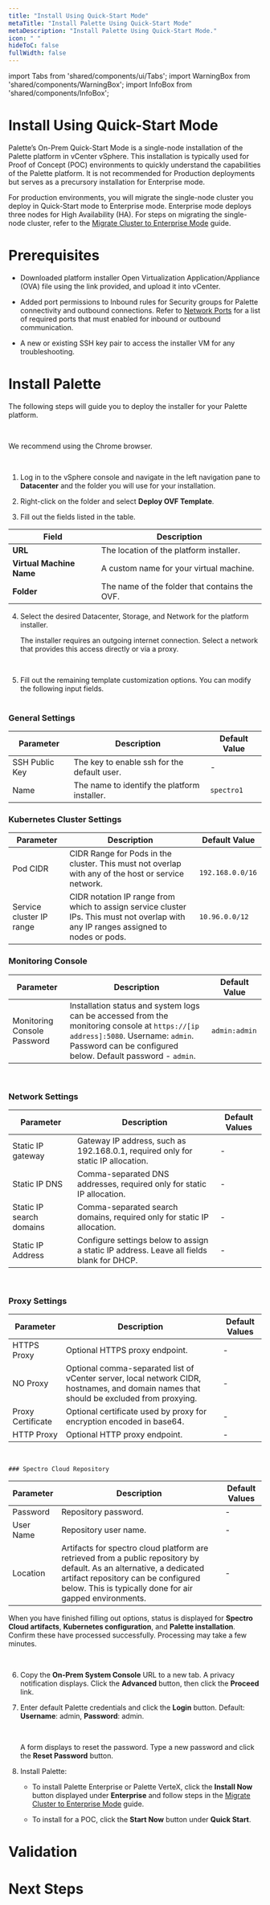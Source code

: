 ```yaml
---
title: "Install Using Quick-Start Mode"
metaTitle: "Install Palette Using Quick-Start Mode"
metaDescription: "Install Palette Using Quick-Start Mode."
icon: " "
hideToC: false
fullWidth: false
---
```


import Tabs from 'shared/components/ui/Tabs';
import WarningBox from 'shared/components/WarningBox';
import InfoBox from 'shared/components/InfoBox';


# Install Using Quick-Start Mode

Palette’s On-Prem Quick-Start Mode is a single-node installation of the Palette platform in vCenter vSphere. This installation is typically used for Proof of Concept (POC) environments to quickly understand the capabilities of the Palette platform. It is not recommended for Production deployments but serves as a precursory installation for Enterprise mode. 

For production environments, you will migrate the single-node cluster you deploy in Quick-Start mode to Enterprise mode. Enterprise mode deploys three nodes for High Availability (HA). For steps on migrating the single-node cluster, refer to the [Migrate Cluster to Enterprise Mode](/vertex-edition/migrate-cluster-to-enterprise-mode) guide.

# Prerequisites

- Downloaded platform installer Open Virtualization Application/Appliance (OVA) file using the link provided, and upload it into vCenter.


- Added port permissions to Inbound rules for Security groups for Palette connectivity and outbound connections. Refer to [Network Ports](/architecture/networking-ports/#self-hostednetworkcommunicationsandports) for a list of required ports that must enabled for inbound or outbound communication. 


- A new or existing SSH key pair to access the installer VM for any troubleshooting.  
 
# Install Palette

The following steps will guide you to deploy the installer for your Palette platform. 

<br />

<InfoBox>

We recommend using the Chrome browser.

</InfoBox>

<br />

1. Log in to the vSphere console and navigate in the left navigation pane to **Datacenter** and the folder you will use for your installation.


2. Right-click on the folder and select **Deploy OVF Template**.


3. Fill out the fields listed in the table.

| **Field**               | **Description**                                    |
|---------------------|--------------------------------------------------------|
| **URL**                 | The location of the platform installer.            |
| **Virtual Machine Name**| A custom name for your virtual machine.            |
| **Folder**              | The name of the folder that contains the OVF.      |

4. Select the desired Datacenter, Storage, and Network for the platform installer.

    The installer requires an outgoing internet connection. Select a network that provides this access directly or via a proxy.

    <br />

5. Fill out the remaining template customization options. You can modify the following input fields. <br /><br />

  ### General Settings

  | Parameter | Description |  Default Value |
  | --- | --- | -- |
  | SSH Public Key | The key to enable ssh for the default user. | - |
  | Name | The name to identify the platform installer. | `spectro1`|

  ### Kubernetes Cluster Settings

  | Parameter | Description | Default Value |
  | --- | --- | --- |
  | Pod CIDR | CIDR Range for Pods in the cluster. This must not overlap with any of the host or service network. |` 192.168.0.0/16` |
  | Service cluster IP range | CIDR notation IP range from which to assign service cluster IPs. This must not overlap with any IP ranges assigned to nodes or pods. | `10.96.0.0/12` |

  ### Monitoring Console

  | Parameter | Description | Default Value |
  | --- | --- | ---|
  | Monitoring Console Password | Installation status and system logs can be accessed from the monitoring console at `https://[ip address]:5080`.   Username: `admin`. Password can be configured below. Default password - `admin`.  | `admin:admin` |

  <br />

  ### Network Settings

  | Parameter | Description | Default Values |
  | --- | --- | ---|
  | Static IP gateway | Gateway IP address, such as 192.168.0.1, required only for static IP allocation. | - |
  | Static IP DNS | Comma-separated DNS addresses, required only for static IP allocation. | - |
  | Static IP search domains | Comma-separated search domains, required only for static IP allocation. | - |
  | Static IP Address | Configure settings below to assign a static IP address. Leave all fields blank for DHCP. | - |

  <br />

  ### Proxy Settings

  | Parameter | Description | Default Values |
  | --- | --- | ---|
  | HTTPS Proxy | Optional HTTPS proxy endpoint. | - |
  | NO Proxy | Optional comma-separated list of vCenter server, local network CIDR, hostnames, and domain names that should be excluded from proxying. | - |
  | Proxy Certificate | Optional certificate used by proxy for encryption encoded in base64. | - |
  | HTTP Proxy | Optional HTTP proxy endpoint. | - |

  <br />

    ### Spectro Cloud Repository

  | Parameter | Description | Default Values |
  | --- | --- | --- |
  | Password | Repository password. | - |
  | User Name | Repository user name. | - |
  | Location | Artifacts for spectro cloud platform are retrieved from a public repository by default. As an alternative, a dedicated artifact repository can be configured below. This is typically done for air gapped environments.  | - |


  When you have finished filling out options, status is displayed for **Spectro Cloud artifacts**, **Kubernetes configuration**, and **Palette installation**. Confirm these have processed successfully. Processing may take a few minutes.

  <br />

6. Copy the **On-Prem System Console** URL to a new tab. A privacy notification displays. Click the **Advanced** button, then click the **Proceed** link.


7. Enter default Palette credentials and click the **Login** button. Default: **Username**: admin, **Password**: admin. 

    <br />

    A form displays to reset the password. Type a new password and click the **Reset Password** button.


8. Install Palette: 

     - To install Palette Enterprise or Palette VerteX, click the **Install Now** button displayed under **Enterprise** and follow steps in the [Migrate Cluster to Enterprise Mode](/vertex-edition/migrate-cluster-to-enterprise-mode) guide.

     - To install for a POC, click the **Start Now** button under **Quick Start**.




# Validation

# Next Steps



<br />


<br />

